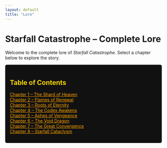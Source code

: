 ```yaml
---
layout: default
title: "Lore"
---
```


# Starfall Catastrophe – Complete Lore

Welcome to the complete lore of *Starfall Catastrophe*. Select a chapter below to explore the story.

<nav class="toc" style="background:#111; padding:15px; border-radius:5px; margin-bottom:20px;">
  <h2 style="color:#FFD700;">Table of Contents</h2>
  <ul style="list-style:none; padding-left:0;">
    <li><a href="/lore/chapter-1" style="color:#FFA500;">Chapter 1 – The Shard of Heaven</a></li>
    <li><a href="/lore/chapter-2" style="color:#FFA500;">Chapter 2 – Flames of Renewal</a></li>
    <li><a href="/lore/chapter-3" style="color:#FFA500;">Chapter 3 – Roots of Eternity</a></li>
    <li><a href="/lore/chapter-4" style="color:#FFA500;">Chapter 4 – The Codex Awakens</a></li>
    <li><a href="/lore/chapter-5" style="color:#FFA500;">Chapter 5 – Ashes of Vengeance</a></li>
    <li><a href="/lore/chapter-6" style="color:#FFA500;">Chapter 6 – The Void Dragon</a></li>
    <li><a href="/lore/chapter-7" style="color:#FFA500;">Chapter 7 – The Great Convergence</a></li>
    <li><a href="/lore/chapter-8" style="color:#FFA500;">Chapter 8 – Starfall Cataclysm</a></li>
  </ul>
</nav>

